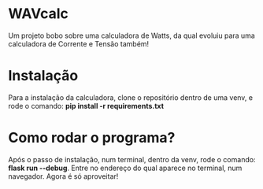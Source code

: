 # WAVcalc
Um projeto bobo sobre uma calculadora de Watts, da qual evoluiu para uma calculadora de Corrente e Tensão também!

# Instalação
Para a instalação da calculadora, clone o repositório dentro de uma venv, e rode o comando: **pip install -r requirements.txt**

# Como rodar o programa?
Após o passo de instalação, num terminal, dentro da venv, rode o comando: **flask run --debug**.
Entre no endereço do qual aparece no terminal, num navegador.
Agora é só aproveitar!

